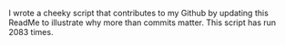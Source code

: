 I wrote a cheeky script that contributes to my Github by updating this ReadMe to illustrate why more than commits matter. This script has run 2083 times.